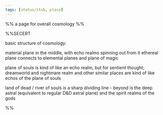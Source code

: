 ```yaml
---
tags: [status/stub, place]
---
```


%% a page for overall cosmology %%

%%SECERT

basic structure of cosmology:

material plane in the middle, with echo realms spinning out from it 
ethereal plane connects to elemental planes and plane of magic

plane of souls is kind of like an echo realm, but for sentient thought; dreamworld and nightmare realm and other similar places are kind of like echos of the plane of souls

land of dead / river of souls is a sharp dividing line - beyond is the deep astral (equivalent to regular D&D astral plane) and the spirit realms of the gods

%%

